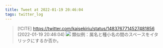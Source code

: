 ```yaml
---
title: Tweet at 2022-01-19 20:46:04
tags: twitter_log
---
```


> [!CITE] https://twitter.com/kaisekiriu/status/1483767714527481856 (2022-01-19 20:46:04)
> ![](https://twitter.com/kaisekiriu/status/1483767714527481856)
> 類似例：属名と種小名の間のスペースをイタリックにするか否か。
